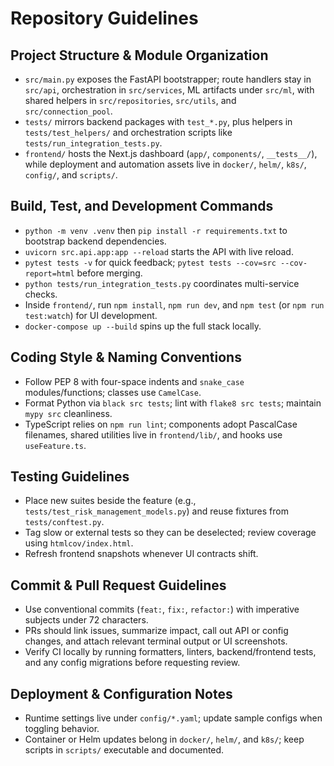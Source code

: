 # Repository Guidelines

## Project Structure & Module Organization
- `src/main.py` exposes the FastAPI bootstrapper; route handlers stay in `src/api`, orchestration in `src/services`, ML artifacts under `src/ml`, with shared helpers in `src/repositories`, `src/utils`, and `src/connection_pool`.
- `tests/` mirrors backend packages with `test_*.py`, plus helpers in `tests/test_helpers/` and orchestration scripts like `tests/run_integration_tests.py`.
- `frontend/` hosts the Next.js dashboard (`app/`, `components/`, `__tests__/`), while deployment and automation assets live in `docker/`, `helm/`, `k8s/`, `config/`, and `scripts/`.

## Build, Test, and Development Commands
- `python -m venv .venv` then `pip install -r requirements.txt` to bootstrap backend dependencies.
- `uvicorn src.api.app:app --reload` starts the API with live reload.
- `pytest tests -v` for quick feedback; `pytest tests --cov=src --cov-report=html` before merging.
- `python tests/run_integration_tests.py` coordinates multi-service checks.
- Inside `frontend/`, run `npm install`, `npm run dev`, and `npm test` (or `npm run test:watch`) for UI development.
- `docker-compose up --build` spins up the full stack locally.

## Coding Style & Naming Conventions
- Follow PEP 8 with four-space indents and `snake_case` modules/functions; classes use `CamelCase`.
- Format Python via `black src tests`; lint with `flake8 src tests`; maintain `mypy src` cleanliness.
- TypeScript relies on `npm run lint`; components adopt PascalCase filenames, shared utilities live in `frontend/lib/`, and hooks use `useFeature.ts`.

## Testing Guidelines
- Place new suites beside the feature (e.g., `tests/test_risk_management_models.py`) and reuse fixtures from `tests/conftest.py`.
- Tag slow or external tests so they can be deselected; review coverage using `htmlcov/index.html`.
- Refresh frontend snapshots whenever UI contracts shift.

## Commit & Pull Request Guidelines
- Use conventional commits (`feat:`, `fix:`, `refactor:`) with imperative subjects under 72 characters.
- PRs should link issues, summarize impact, call out API or config changes, and attach relevant terminal output or UI screenshots.
- Verify CI locally by running formatters, linters, backend/frontend tests, and any config migrations before requesting review.

## Deployment & Configuration Notes
- Runtime settings live under `config/*.yaml`; update sample configs when toggling behavior.
- Container or Helm updates belong in `docker/`, `helm/`, and `k8s/`; keep scripts in `scripts/` executable and documented.
